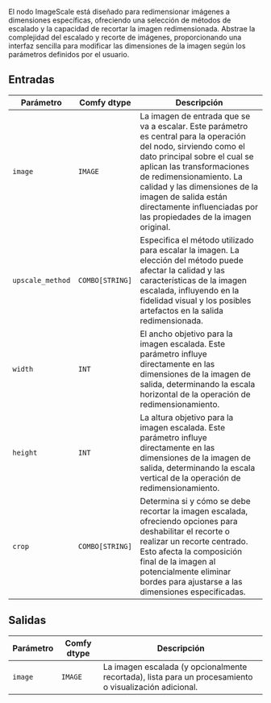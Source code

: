 El nodo ImageScale está diseñado para redimensionar imágenes a dimensiones específicas, ofreciendo una selección de métodos de escalado y la capacidad de recortar la imagen redimensionada. Abstrae la complejidad del escalado y recorte de imágenes, proporcionando una interfaz sencilla para modificar las dimensiones de la imagen según los parámetros definidos por el usuario.

## Entradas

| Parámetro       | Comfy dtype | Descripción                                                                           |
|-----------------|-------------|---------------------------------------------------------------------------------------|
| `image`         | `IMAGE`     | La imagen de entrada que se va a escalar. Este parámetro es central para la operación del nodo, sirviendo como el dato principal sobre el cual se aplican las transformaciones de redimensionamiento. La calidad y las dimensiones de la imagen de salida están directamente influenciadas por las propiedades de la imagen original. |
| `upscale_method`| `COMBO[STRING]` | Especifica el método utilizado para escalar la imagen. La elección del método puede afectar la calidad y las características de la imagen escalada, influyendo en la fidelidad visual y los posibles artefactos en la salida redimensionada. |
| `width`         | `INT`       | El ancho objetivo para la imagen escalada. Este parámetro influye directamente en las dimensiones de la imagen de salida, determinando la escala horizontal de la operación de redimensionamiento. |
| `height`        | `INT`       | La altura objetivo para la imagen escalada. Este parámetro influye directamente en las dimensiones de la imagen de salida, determinando la escala vertical de la operación de redimensionamiento. |
| `crop`          | `COMBO[STRING]` | Determina si y cómo se debe recortar la imagen escalada, ofreciendo opciones para deshabilitar el recorte o realizar un recorte centrado. Esto afecta la composición final de la imagen al potencialmente eliminar bordes para ajustarse a las dimensiones especificadas. |

## Salidas

| Parámetro | Comfy dtype | Descripción |
|-----------|-------------|-------------|
| `image`   | `IMAGE`     | La imagen escalada (y opcionalmente recortada), lista para un procesamiento o visualización adicional. |

